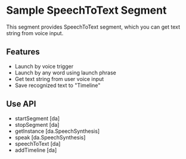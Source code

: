 Sample SpeechToText Segment
=======================

This segment provides SpeechToText segment, which you can get text string from voice input.

Features
-------------
- Launch by voice trigger
- Launch by any word using launch phrase
- Get text string from user voice input
- Save recognized text to "Timeline"

Use API
-------------
- startSegment [da]
- stopSegment [da]
- getInstance [da.SpeechSynthesis]
- speak [da.SpeechSynthesis]
- speechToText [da]
- addTimeline [da]
